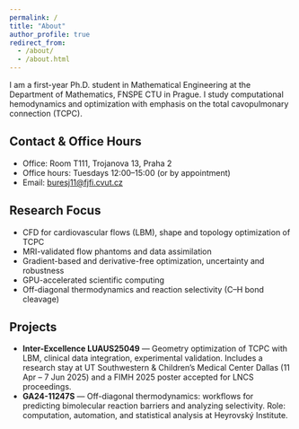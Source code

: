 ```yaml
---
permalink: /
title: "About"
author_profile: true
redirect_from:
  - /about/
  - /about.html
---
```


I am a first-year Ph.D. student in Mathematical Engineering at the Department of Mathematics, FNSPE CTU in Prague. I study computational hemodynamics and optimization with emphasis on the total cavopulmonary connection (TCPC). <!-- :contentReference[oaicite:0]{index=0} -->

## Contact & Office Hours
- Office: Room T111, Trojanova 13, Praha 2
- Office hours: Tuesdays 12:00–15:00 (or by appointment)
- Email: buresj11@fjfi.cvut.cz

## Research Focus
- CFD for cardiovascular flows (LBM), shape and topology optimization of TCPC
- MRI-validated flow phantoms and data assimilation
- Gradient-based and derivative-free optimization, uncertainty and robustness
- GPU-accelerated scientific computing
- Off-diagonal thermodynamics and reaction selectivity (C–H bond cleavage) <!-- :contentReference[oaicite:2]{index=2} -->

## Projects
- **Inter-Excellence LUAUS25049** — Geometry optimization of TCPC with LBM, clinical data integration, experimental validation. Includes a research stay at UT Southwestern & Children’s Medical Center Dallas (11 Apr – 7 Jun 2025) and a FIMH 2025 poster accepted for LNCS proceedings. <!-- :contentReference[oaicite:3]{index=3} -->
- **GA24-11247S** — Off-diagonal thermodynamics: workflows for predicting bimolecular reaction barriers and analyzing selectivity. Role: computation, automation, and statistical analysis at Heyrovský Institute.